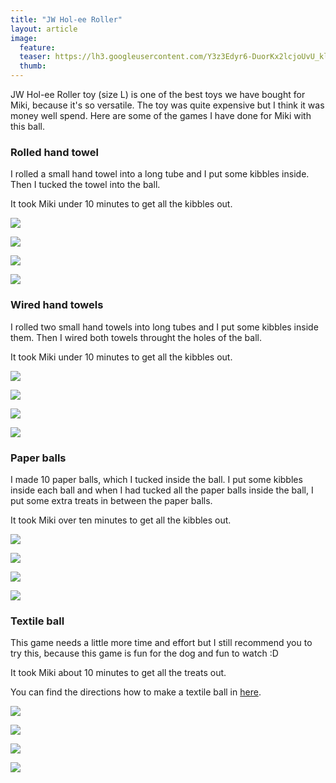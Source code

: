 ```yaml
---
title: "JW Hol-ee Roller"
layout: article
image:
  feature:
  teaser: https://lh3.googleusercontent.com/Y3z3Edyr6-DuorKx2lcjoUvU_klK5TIuSkA4iUfoWvYDYGeXGhVkHkIy8EPU87Vl1FV04HS5PR2-odfSXwGKqUjsxR_Y8CVwmm9_XY6PCL1naduwZbimBnTDh1v8Nu1tYZ1XWmMJIXGXx6maB6GJdeLcBDHRb7AGes9MA36qRlJhRMMOJMs8SjJ123INMLoN80St0XcqbjOAhzeKRJw3KcInAVpgVbyZQEt4b5SFYA_SqKFeo07VMoeonJkjGdi-_IDgGZjqOPgNzwU2ETD-W0msmkTFvq2OGhyY7cV6NmQphb9ca2rRx4cZnJBaXgtA6kWUtYbUVfyE5nVOMUL2NZy1BXfIUUh6N5m3mpiMO17MzNp3V0vPXVMYqH8LFwixKGEnhuUGFBhYpj7qZG92X50KEGf4xvjdUf8p678oDAG1A2CiVHm06oZjo4YXOxArnH08dDbpLg25TJkcLmI-UXUxrt4gfb6sBpZVT-QFVFMvosWfzY-FtsRDn0g2JHSSnkX-PB5pUnqAnXhzkoMJ5fwaOihShwyD9ORCsr5836k=w245
  thumb:
---
```


JW Hol-ee Roller toy (size L) is one of the best toys we have bought for Miki, because it's so versatile. The toy was quite expensive but I think it was money well spend. Here are some of the games I have done for Miki with this ball.

### Rolled hand towel

I rolled a small hand towel into a long tube and I put some kibbles inside. Then I tucked the towel into the ball.

It took Miki under 10 minutes to get all the kibbles out.

[![](https://lh3.googleusercontent.com/XEdd12YAN_4O1WgBosPlZ7bxd2Dq_-K_7AG0PNKpjPgxitlAW2B8RdGn8GfDFNDNKjyJYJ3l2MUObVGFcGS2EXsHe67XYA660xF_MDC5eqRBZBnzXBq7etPcbjGnjZ-CgD5ET9E9zuZaOhi5MbJFd5nX80ahE_Ce4xy1MttKBTxM8vUIItuL9KBqDGNKMzGyUoweMfhL_60dSQ0N5YwYcX5p7MzlgC_G5d9-Br_VyyxaJ_k2zvr2gwQP0LbY2TNPI_yF3e3qL-KlaryHGUbbtSeRpOcqen971NWiIvHOG4e7EOjHn5rBWjPb8pcE5xtGXNdPgf6kCsnXkeRe0voT1Mkqz8tPtkB7q7ZB6L0eeoH3PO2D_NUC_JX6rS5zbJR0NEjGDHUAWGBknQwrN6-ZcE69pkiYKkUyZSQJ3bYHKfU86FUSAEVOuyO3HP1fTVNMaDd8u4A7Ww3iw9HtyOlR-GDtUdH6CnaWL2XqNsQoDAKIZOQRpKZYPiabxI5pL2Qs2mfehl1mc0tFGHJDgiTZgsqcBKcAp1VNx94eXqrLh0Y=w800)](https://lh3.googleusercontent.com/XEdd12YAN_4O1WgBosPlZ7bxd2Dq_-K_7AG0PNKpjPgxitlAW2B8RdGn8GfDFNDNKjyJYJ3l2MUObVGFcGS2EXsHe67XYA660xF_MDC5eqRBZBnzXBq7etPcbjGnjZ-CgD5ET9E9zuZaOhi5MbJFd5nX80ahE_Ce4xy1MttKBTxM8vUIItuL9KBqDGNKMzGyUoweMfhL_60dSQ0N5YwYcX5p7MzlgC_G5d9-Br_VyyxaJ_k2zvr2gwQP0LbY2TNPI_yF3e3qL-KlaryHGUbbtSeRpOcqen971NWiIvHOG4e7EOjHn5rBWjPb8pcE5xtGXNdPgf6kCsnXkeRe0voT1Mkqz8tPtkB7q7ZB6L0eeoH3PO2D_NUC_JX6rS5zbJR0NEjGDHUAWGBknQwrN6-ZcE69pkiYKkUyZSQJ3bYHKfU86FUSAEVOuyO3HP1fTVNMaDd8u4A7Ww3iw9HtyOlR-GDtUdH6CnaWL2XqNsQoDAKIZOQRpKZYPiabxI5pL2Qs2mfehl1mc0tFGHJDgiTZgsqcBKcAp1VNx94eXqrLh0Y=s0)

[![](https://lh3.googleusercontent.com/G65cEuKsjcqCY6s9WWAKKWn5Mm1kZaQqAb2yM_3hssjNLcBT6THQIjBxsSiHQvAjeGZf_Qj0eWgv01jWvj_m86DHXeS_L-rfYP5v9PMWAFBcSS4PCMO1zshHsblIWBg5fC_rFXRDBH9S9q6fl2lsiMTDMDLaRZPl9Qu3qQb6iMnl8GO7PjYZlWQyyZBhMcgIoSBg-Kwgrt9P-XaQMkoRyobKT1rtEoZxMMnyTI6Zez9obTavvm_7znaiDbRqyr-ioPgXtxkniI2EGQygyPBBKoFrkoY2CXyPh68M675OtkhWNVzzmbL2WKNaqcYxzCSiSovB_fnZ8ElEBJ6Pif6EVi6mhdKVGFAo6JYBsivF4_8rIdyHtWyjAJSCbwMXvyPpPoyWmD6uxCIVBlk6agsP74NDQmZAFNtQ9Qb4dB2ihDb3ndx_R0oNt-F3D0vbw5lR5OZ1bv65PBslIJ6o5ppERlIa_YrHwazRS3DsdeCeIkV24NPeZp66QLnWuQd5Es9rCQ6hicM9rYl7zCbIm93-bbdwGsyDhSAJL799kX7l3No=w800)](https://lh3.googleusercontent.com/G65cEuKsjcqCY6s9WWAKKWn5Mm1kZaQqAb2yM_3hssjNLcBT6THQIjBxsSiHQvAjeGZf_Qj0eWgv01jWvj_m86DHXeS_L-rfYP5v9PMWAFBcSS4PCMO1zshHsblIWBg5fC_rFXRDBH9S9q6fl2lsiMTDMDLaRZPl9Qu3qQb6iMnl8GO7PjYZlWQyyZBhMcgIoSBg-Kwgrt9P-XaQMkoRyobKT1rtEoZxMMnyTI6Zez9obTavvm_7znaiDbRqyr-ioPgXtxkniI2EGQygyPBBKoFrkoY2CXyPh68M675OtkhWNVzzmbL2WKNaqcYxzCSiSovB_fnZ8ElEBJ6Pif6EVi6mhdKVGFAo6JYBsivF4_8rIdyHtWyjAJSCbwMXvyPpPoyWmD6uxCIVBlk6agsP74NDQmZAFNtQ9Qb4dB2ihDb3ndx_R0oNt-F3D0vbw5lR5OZ1bv65PBslIJ6o5ppERlIa_YrHwazRS3DsdeCeIkV24NPeZp66QLnWuQd5Es9rCQ6hicM9rYl7zCbIm93-bbdwGsyDhSAJL799kX7l3No=s0)

[![](https://lh3.googleusercontent.com/m5N_sZ4HMkTGb7kBpRuyDgWUOBXhCxA_vi5WY8dwxBdRrrQ-6qHloeCfzer2UtxOyLh2T6MplTZHCFh2ht_CIiRLKRNIbzA3HtFn23c0hNwahhW0CjVmjnxoElA6RMddLQ9EFmhPM7_vrHEyEt4jm5WM1MsR5T0wqE6bMTIOCrOFj_zL3ad_QNZ4EXvtmCh5MauVLWPNQpiIsIe_u2chB6TBpWlTpOcakDQzTYGdXFu681YPl_HLgg9bbWPpXxINbNVlAYdzJEr2zUQNSVn0aYCLoUMNRY9uTqFklZxBV4za1OD-jGL_7yr6-apzqdD637iWMtI8S_hfJ8fcbRobfF46QLYOI_NBT5DlXh3iSqISEcH_kCNuJBZoU5QPERd13Cq8P00z4y1nf7bkOHbCaCP5xd9YFIOqOZCLDestPB1BI4mH6eYVCW1FH3e4bHA4D6TjxH3cQr1msWimGEsEqtp4RieVzocPC5ssKl_cafgmhtSIvOMj8we_xhkboGPsl4bCo-rFmITME4gjsXS6ajzQdA6Mw1N3PvgMDNtVeDI=w800)](https://lh3.googleusercontent.com/m5N_sZ4HMkTGb7kBpRuyDgWUOBXhCxA_vi5WY8dwxBdRrrQ-6qHloeCfzer2UtxOyLh2T6MplTZHCFh2ht_CIiRLKRNIbzA3HtFn23c0hNwahhW0CjVmjnxoElA6RMddLQ9EFmhPM7_vrHEyEt4jm5WM1MsR5T0wqE6bMTIOCrOFj_zL3ad_QNZ4EXvtmCh5MauVLWPNQpiIsIe_u2chB6TBpWlTpOcakDQzTYGdXFu681YPl_HLgg9bbWPpXxINbNVlAYdzJEr2zUQNSVn0aYCLoUMNRY9uTqFklZxBV4za1OD-jGL_7yr6-apzqdD637iWMtI8S_hfJ8fcbRobfF46QLYOI_NBT5DlXh3iSqISEcH_kCNuJBZoU5QPERd13Cq8P00z4y1nf7bkOHbCaCP5xd9YFIOqOZCLDestPB1BI4mH6eYVCW1FH3e4bHA4D6TjxH3cQr1msWimGEsEqtp4RieVzocPC5ssKl_cafgmhtSIvOMj8we_xhkboGPsl4bCo-rFmITME4gjsXS6ajzQdA6Mw1N3PvgMDNtVeDI=s0)

[![](https://lh3.googleusercontent.com/PwWZMzwfCt-rb24GyNnlI3oBCAd684OOXOu8Xq1knlqMd4o5le9UCxiXgTjXNOYuufUQl1cv5MM7MFtSduTuHG074fTjEeLdsN-r-gsmoiet3TOdFo7gG0KSS2mW0xAVw1r83_wRn0zl9x29UssJTCYjkzsPDTB_tevBTYFqK1TFLLG-m5bSkhVCMM2LeH6XJDLtu7T_lv6TPO0pmdtlgaDgmAdG1hMBO08lMyTURcq1RLSIklcGDz7q2b09pRGQ_j4A-a2obqfDIAy9ousLnzSWQzZFRCTTFM9KiF9VCVYfTjbISojj427szkcIpA6oCTOzXOR0bnXDbtMk8YD-PfKVSvxRx8Zr4HN7YVPAJa1YNWBBYaZOfBu4vsyfe4GzQdpZCVASBhoKDu20VgBGrQGBYEm5YX7pBr-fV61ZtcziNfwzEc-oYSa3KVIGljot1WisHLeiCNU5DUCxruGOl81AuEcPomBaa2gMeWFyQg3oZ_jZyS75uMZ_YyWKVPrN0de09lC2U92kwfPu2LbEZWdcw4uUC22DMHToGmNjepU=w800)](https://lh3.googleusercontent.com/PwWZMzwfCt-rb24GyNnlI3oBCAd684OOXOu8Xq1knlqMd4o5le9UCxiXgTjXNOYuufUQl1cv5MM7MFtSduTuHG074fTjEeLdsN-r-gsmoiet3TOdFo7gG0KSS2mW0xAVw1r83_wRn0zl9x29UssJTCYjkzsPDTB_tevBTYFqK1TFLLG-m5bSkhVCMM2LeH6XJDLtu7T_lv6TPO0pmdtlgaDgmAdG1hMBO08lMyTURcq1RLSIklcGDz7q2b09pRGQ_j4A-a2obqfDIAy9ousLnzSWQzZFRCTTFM9KiF9VCVYfTjbISojj427szkcIpA6oCTOzXOR0bnXDbtMk8YD-PfKVSvxRx8Zr4HN7YVPAJa1YNWBBYaZOfBu4vsyfe4GzQdpZCVASBhoKDu20VgBGrQGBYEm5YX7pBr-fV61ZtcziNfwzEc-oYSa3KVIGljot1WisHLeiCNU5DUCxruGOl81AuEcPomBaa2gMeWFyQg3oZ_jZyS75uMZ_YyWKVPrN0de09lC2U92kwfPu2LbEZWdcw4uUC22DMHToGmNjepU=s0)

### Wired hand towels

I rolled two small hand towels into long tubes and I put some kibbles inside them. Then I wired both towels throught the holes of the ball.

It took Miki under 10 minutes to get all the kibbles out.

[![](https://lh3.googleusercontent.com/uObqffl1QahsjsCO9xk1wZmMKZt8rJJFDf9B5ZLwRMoTP9bTP8zF_bNXrybI0we9iT_67Y_90N3aJm9dmfuIT1NYMWrRhUnxWIb3QB_Qa7DbTIS3VVCk-pYbMOMBKBaukMNaYZ66c5E1S6KhCKzzzMFq0Eh2fOktdllESzb6cuxlQhYRIVlJGR1CudtYU6O9x3-PS8GBvNG8hOjWgMAmJffUACjupEsW5C4y4vVnNhPJn5807zzZV8nzK5gP0hJ75gb9aGYPmMl5QCsLuuwQAFh22E-kM0xKz0NXlLRyDzvW6d4YKZexpjyxxYVxH1wd6IobfFol6cnCt1aEyvHwabX4A1zy2j9fqw4VHBxPELSiUvgBVpAkyfdfKc7Ktf6Mc8QdfMjdW2WVbi7gyDnKEs4V1nvs9bVnqap40GeuS_g7CTK4HryIf4naV-B2ikLwDzYasf1Apt9eca2Gfj-5r9FfbqKoRxZBmge7Gu1j4C5u8J2zfL3DTPJzLh9t05kmERTBXXn5eFnA0q_jMjS2HqqN-b1jW6WcoubSjfMZp9o=w800)](https://lh3.googleusercontent.com/uObqffl1QahsjsCO9xk1wZmMKZt8rJJFDf9B5ZLwRMoTP9bTP8zF_bNXrybI0we9iT_67Y_90N3aJm9dmfuIT1NYMWrRhUnxWIb3QB_Qa7DbTIS3VVCk-pYbMOMBKBaukMNaYZ66c5E1S6KhCKzzzMFq0Eh2fOktdllESzb6cuxlQhYRIVlJGR1CudtYU6O9x3-PS8GBvNG8hOjWgMAmJffUACjupEsW5C4y4vVnNhPJn5807zzZV8nzK5gP0hJ75gb9aGYPmMl5QCsLuuwQAFh22E-kM0xKz0NXlLRyDzvW6d4YKZexpjyxxYVxH1wd6IobfFol6cnCt1aEyvHwabX4A1zy2j9fqw4VHBxPELSiUvgBVpAkyfdfKc7Ktf6Mc8QdfMjdW2WVbi7gyDnKEs4V1nvs9bVnqap40GeuS_g7CTK4HryIf4naV-B2ikLwDzYasf1Apt9eca2Gfj-5r9FfbqKoRxZBmge7Gu1j4C5u8J2zfL3DTPJzLh9t05kmERTBXXn5eFnA0q_jMjS2HqqN-b1jW6WcoubSjfMZp9o=s0)

[![](https://lh3.googleusercontent.com/KrVBVgsw_XCL7p37Lm1ncu45gRJwfCDGizyK_KkHY9fEDGbIx8D_Sw9dqTfwuy6708KXtyBno8UYjrVJXj70fiCb8LxK8l-D2FqMudccxzQmryDzG8KgR3DZRppjjhuNmN-syZN4ckI9tkV0haS141q8DDBcdBptZck2UhW8HinTn8vbLo5w9i8BkPuYnV9p65kDBv1BL1AI60_GdT6hft06nJN5ttJDbLyVMJO61mVYqz455TjiXOpULse_d2CUNbAxzre--tegIj7TYE3a9ZdkNa9QKETMN-6w8bTX7r-vTwP3D4MqT13t02Qa2QHauOTHHPmyWYnqPEDC-ZGzJQsyMwFhK78L8RwB6exUgXotFKTpXz_G_uDYe5n0D3xBZheHQis10RVaExbIxemuJdOctVxkxCPzXjTlYVroCzAkCIjMBcB79mpdGdjHX4s277G6ijcRYtUOffE7Zr2dE860dIWHnhx0z4DlHmvuWaxUmp4MePFkga0TfjEtSMcAB9S7XQIqm2j4mnUDHEMB_gqfhtkg5qZnpQo-8YXMa30=w800)](https://lh3.googleusercontent.com/KrVBVgsw_XCL7p37Lm1ncu45gRJwfCDGizyK_KkHY9fEDGbIx8D_Sw9dqTfwuy6708KXtyBno8UYjrVJXj70fiCb8LxK8l-D2FqMudccxzQmryDzG8KgR3DZRppjjhuNmN-syZN4ckI9tkV0haS141q8DDBcdBptZck2UhW8HinTn8vbLo5w9i8BkPuYnV9p65kDBv1BL1AI60_GdT6hft06nJN5ttJDbLyVMJO61mVYqz455TjiXOpULse_d2CUNbAxzre--tegIj7TYE3a9ZdkNa9QKETMN-6w8bTX7r-vTwP3D4MqT13t02Qa2QHauOTHHPmyWYnqPEDC-ZGzJQsyMwFhK78L8RwB6exUgXotFKTpXz_G_uDYe5n0D3xBZheHQis10RVaExbIxemuJdOctVxkxCPzXjTlYVroCzAkCIjMBcB79mpdGdjHX4s277G6ijcRYtUOffE7Zr2dE860dIWHnhx0z4DlHmvuWaxUmp4MePFkga0TfjEtSMcAB9S7XQIqm2j4mnUDHEMB_gqfhtkg5qZnpQo-8YXMa30=s0)

[![](https://lh3.googleusercontent.com/4BYrZ7lq6Deefht0gO2ZLmE1pGMuvuikF4Ye-Dr9N1AkMs2NQNRPfXCB6OReA4uRyZgRbBAazscLgipOkohLSbXnSmw4QwpqtxjMZ8-_j3rc4jjSsdUXciVvV9mANvnfMoLMmeNlh0CM_kJZlaOA2Xz-Nd-uOIc1yyUlAXhtzQYnQAOHX_R_zCLn_WCEsQn9dsBbi-YKJAqmxIAb1WCpGlsRI4sdW7Ss5faz3BMzVBTqNGJP7a3wLn8L72yxsBn-s2OY5hNyeTc_6t_gMnqZ6klWsARplIvpXZ84EkktbbrdlvWI6SqiarR_XyY8sedID4r3t63JJSe25inHFm3EoK7evqevqctxMr1JlD8e7KpQyPQPDX3OGadhTtypwz-F1qK7SWTpaok0x9dyI5t_H1tAsQVhleRBaA6liU-N9a5zoAQ3GdagXLeX92BPiCGFIxLgqk4o86YCO-b5j737ufMEMroCp6f3FtANyINi5tNOVyhUL4JXjZwxj150OkF2zpR7Hf1REmXwXkVSdLYPMajkHQUMPi2YV1QmI5thGn8=w800)](https://lh3.googleusercontent.com/4BYrZ7lq6Deefht0gO2ZLmE1pGMuvuikF4Ye-Dr9N1AkMs2NQNRPfXCB6OReA4uRyZgRbBAazscLgipOkohLSbXnSmw4QwpqtxjMZ8-_j3rc4jjSsdUXciVvV9mANvnfMoLMmeNlh0CM_kJZlaOA2Xz-Nd-uOIc1yyUlAXhtzQYnQAOHX_R_zCLn_WCEsQn9dsBbi-YKJAqmxIAb1WCpGlsRI4sdW7Ss5faz3BMzVBTqNGJP7a3wLn8L72yxsBn-s2OY5hNyeTc_6t_gMnqZ6klWsARplIvpXZ84EkktbbrdlvWI6SqiarR_XyY8sedID4r3t63JJSe25inHFm3EoK7evqevqctxMr1JlD8e7KpQyPQPDX3OGadhTtypwz-F1qK7SWTpaok0x9dyI5t_H1tAsQVhleRBaA6liU-N9a5zoAQ3GdagXLeX92BPiCGFIxLgqk4o86YCO-b5j737ufMEMroCp6f3FtANyINi5tNOVyhUL4JXjZwxj150OkF2zpR7Hf1REmXwXkVSdLYPMajkHQUMPi2YV1QmI5thGn8=s0)

[![](https://lh3.googleusercontent.com/NMYY9FxHrhI2xhJBTVb4HFkxLdHyiZGASuUvsNeso8QuSoPo-CX467oB-fYCc6F4cKGMPYRy8_D95qtpJCPAraDWwclwxs7PHYhXIDIbEWIs3_RXL12catBqxlD5pFGObYyl6yq9tEnp-xLECSAIknGmP7tfPAKVmHT2OVMu34nOKY-M5sutmcV3VjzVn29tCpm7_MtQ0jXH64sIE-oCOptbTyadlNZn83RT796fpCCEjQJDlfJC6bajztMl3ThsASH1O0AcljTkXO5FiELUtm_CfWIx9pKnhaaMKeH3SUCiPWiwz3bbgl_LdSPltJwyQWAMeTXlubd6QrNgWjeXXEzo26S5qRuiJG6Q4WRrlFAfUpggtnQEZX1DGpL6pBlZ5mId2g6LAT8sL9ofV7hp90ax7Dy2zpHFr06qeWopQkWCoy__cM3ZbDSkne67gJSDrcWjn0pA_9cOtdaVbl27XvNutX4LqN4Ivt4GqaMo0JFdY0-HGNV-dVKq7llAWa5HYTdKCXPNeS38xxB6KZDIs26pjcOZ-ltbo3ceLijhTPA=w800)](https://lh3.googleusercontent.com/NMYY9FxHrhI2xhJBTVb4HFkxLdHyiZGASuUvsNeso8QuSoPo-CX467oB-fYCc6F4cKGMPYRy8_D95qtpJCPAraDWwclwxs7PHYhXIDIbEWIs3_RXL12catBqxlD5pFGObYyl6yq9tEnp-xLECSAIknGmP7tfPAKVmHT2OVMu34nOKY-M5sutmcV3VjzVn29tCpm7_MtQ0jXH64sIE-oCOptbTyadlNZn83RT796fpCCEjQJDlfJC6bajztMl3ThsASH1O0AcljTkXO5FiELUtm_CfWIx9pKnhaaMKeH3SUCiPWiwz3bbgl_LdSPltJwyQWAMeTXlubd6QrNgWjeXXEzo26S5qRuiJG6Q4WRrlFAfUpggtnQEZX1DGpL6pBlZ5mId2g6LAT8sL9ofV7hp90ax7Dy2zpHFr06qeWopQkWCoy__cM3ZbDSkne67gJSDrcWjn0pA_9cOtdaVbl27XvNutX4LqN4Ivt4GqaMo0JFdY0-HGNV-dVKq7llAWa5HYTdKCXPNeS38xxB6KZDIs26pjcOZ-ltbo3ceLijhTPA=s0)

### Paper balls

I made 10 paper balls, which I tucked inside the ball. I put some kibbles inside each ball and when I had tucked all the paper balls inside the ball, I put some extra treats in between the paper balls.

It took Miki over ten minutes to get all the kibbles out.

[![](https://lh3.googleusercontent.com/LUp3ybPrcLUlTtzf8Z_oqNiB8xgozwkfUyds6MZ2ElTm_-E0CD8ECXTvfTvxaEqez5eBoig3zdescElUnG8p1jx0Nf7aoEoZRlzoC2Kc2OLPyW7IhK8TJ76qheHUMZ_Kc9Z7S0jD6sW582PWxlsVphC2rAqFQDWunsUHDeSnmmCC-oLc6jDgdkJ4ShGWL21GQwucyWfSo9aiUI_lgtR3ZUB_icp1CTB--HE7xN0UP9Q4cB-pu1lywsdRBGeW-5lI5GyUe22XXxfDBSr3P6UeIsFacMPBI7dkeQ7dTlHlpeSWZK02WTe5QvmdUCMI2I7bzJLJciz7Jw4j5Umu9WNGdoFNTJFb6ScoXsvUkfAGVKlYhGcqjWEdK7bR_VSAqONXZbUQ9Dbz3sdd5KVBQuXye4thm-OtDstJ7ENT3NAdlxJCogN7rVQfGieu9e3zDEGDT9_ffbEPVMXsitBk4Tv1MZD-UDWmbnUXprfpY4MQ8U6QWjt4yf4vpjXmy1wfEVo5-BH4-_M0O1iJ5JcCVh7cNwM25VT9-o-eNIJBibDG6Uw=w800)](https://lh3.googleusercontent.com/LUp3ybPrcLUlTtzf8Z_oqNiB8xgozwkfUyds6MZ2ElTm_-E0CD8ECXTvfTvxaEqez5eBoig3zdescElUnG8p1jx0Nf7aoEoZRlzoC2Kc2OLPyW7IhK8TJ76qheHUMZ_Kc9Z7S0jD6sW582PWxlsVphC2rAqFQDWunsUHDeSnmmCC-oLc6jDgdkJ4ShGWL21GQwucyWfSo9aiUI_lgtR3ZUB_icp1CTB--HE7xN0UP9Q4cB-pu1lywsdRBGeW-5lI5GyUe22XXxfDBSr3P6UeIsFacMPBI7dkeQ7dTlHlpeSWZK02WTe5QvmdUCMI2I7bzJLJciz7Jw4j5Umu9WNGdoFNTJFb6ScoXsvUkfAGVKlYhGcqjWEdK7bR_VSAqONXZbUQ9Dbz3sdd5KVBQuXye4thm-OtDstJ7ENT3NAdlxJCogN7rVQfGieu9e3zDEGDT9_ffbEPVMXsitBk4Tv1MZD-UDWmbnUXprfpY4MQ8U6QWjt4yf4vpjXmy1wfEVo5-BH4-_M0O1iJ5JcCVh7cNwM25VT9-o-eNIJBibDG6Uw=s0)

[![](https://lh3.googleusercontent.com/rd3dFvTXdBMenHg9E2Utiv86PwLXdqvua1_RqeRNPQ5C0FWMwNgM57AGio_om6hEEUi4RmkEfBuz9aM_l5ofunYAijxmje7cWw-9kAOdszUZmOT5TJwQYGAC3hICyCUmUO_1PdIC7ngZheRuXEIpHAUXgov1JbHbvI73vEiO_16EnKzbiRHjx-gNC-p0ma2-WPckbzS-G6lfOEh8TshuOm092EHATlqTJP-wUoMVISzt5HYeAgdtIl3E1DRx7R_t-2mTjMQHVZ2V8OFfwf-ND7-1AvXPQb7cHqfEH_nyAfyihFQfFpAxyM2eFh2pFqTkDzyEfczDKxm9nFYxIzNGPVIKd5oT1aet74w_mFb_N0i5YLrnyxTCCFlJeEaxVc5P2FDjeoKCBXEgZxsJdBYXC8bKcU1T4b8SNwt-OOXzfrCprz7NUk_f-ihq4QQ3jl4ZxSlLb6c5809PiNToTLABnlGBveb14jK7PuPday1_wSaCuvAP6B_bKiqE_9KF7d2afIwGqxTzuQtQbYYOJ-e7ApWJQK0PgKnTRijyPyP79OM=w800)](https://lh3.googleusercontent.com/rd3dFvTXdBMenHg9E2Utiv86PwLXdqvua1_RqeRNPQ5C0FWMwNgM57AGio_om6hEEUi4RmkEfBuz9aM_l5ofunYAijxmje7cWw-9kAOdszUZmOT5TJwQYGAC3hICyCUmUO_1PdIC7ngZheRuXEIpHAUXgov1JbHbvI73vEiO_16EnKzbiRHjx-gNC-p0ma2-WPckbzS-G6lfOEh8TshuOm092EHATlqTJP-wUoMVISzt5HYeAgdtIl3E1DRx7R_t-2mTjMQHVZ2V8OFfwf-ND7-1AvXPQb7cHqfEH_nyAfyihFQfFpAxyM2eFh2pFqTkDzyEfczDKxm9nFYxIzNGPVIKd5oT1aet74w_mFb_N0i5YLrnyxTCCFlJeEaxVc5P2FDjeoKCBXEgZxsJdBYXC8bKcU1T4b8SNwt-OOXzfrCprz7NUk_f-ihq4QQ3jl4ZxSlLb6c5809PiNToTLABnlGBveb14jK7PuPday1_wSaCuvAP6B_bKiqE_9KF7d2afIwGqxTzuQtQbYYOJ-e7ApWJQK0PgKnTRijyPyP79OM=s0)

[![](https://lh3.googleusercontent.com/oXeQLxI9yOwrSkqFAZTs0OuHZLkji8VZIdYPRVK-T1v-2bsTmujQEvuSj30ab-OeetKWuM1dYYyoFgq7BqY6JtcI23LppqULWrmU1Pwsp93NkZccvxtWWMiOu7A1MryVqZtVWCWONwgWkfSFTs_0i3CS_Thw9xMK8A5ZaHDnowHH1Bv062IlBpX8LCDgC5PPfCXrwJJuXDTjSu2UItCas6eKoyucTi4ZmQtwre8BGljVHGnIHbbC8geKcGc66W2dS9XL2TD1E2lk8SQyuAzb8JoPJqRoT63x0T65DZbjfIuGErsphtXuXsLj9wZCnNKzhiSFQrneT6d_J6xHkSb4tiFZDfV6pH6Nc0BUpuI1XZlg1MS5VOwYWRucQ1C6J_9evpjgbh9HH7kN-q4rk6qMHlvq5A0UMPEVXyKdL-aeNX5tigmRw_pt9tUnt8u9OIHvK1ZvwOSla99uwCV3zKaag-VtT5_KmwM7-uGKBpJ_woLfPrftk1LU2zysMiSD_OjNdcmIm1HKhsqx_sjuX0R8oqT75a52LP-MwtLAjCrO51w=w800)](https://lh3.googleusercontent.com/oXeQLxI9yOwrSkqFAZTs0OuHZLkji8VZIdYPRVK-T1v-2bsTmujQEvuSj30ab-OeetKWuM1dYYyoFgq7BqY6JtcI23LppqULWrmU1Pwsp93NkZccvxtWWMiOu7A1MryVqZtVWCWONwgWkfSFTs_0i3CS_Thw9xMK8A5ZaHDnowHH1Bv062IlBpX8LCDgC5PPfCXrwJJuXDTjSu2UItCas6eKoyucTi4ZmQtwre8BGljVHGnIHbbC8geKcGc66W2dS9XL2TD1E2lk8SQyuAzb8JoPJqRoT63x0T65DZbjfIuGErsphtXuXsLj9wZCnNKzhiSFQrneT6d_J6xHkSb4tiFZDfV6pH6Nc0BUpuI1XZlg1MS5VOwYWRucQ1C6J_9evpjgbh9HH7kN-q4rk6qMHlvq5A0UMPEVXyKdL-aeNX5tigmRw_pt9tUnt8u9OIHvK1ZvwOSla99uwCV3zKaag-VtT5_KmwM7-uGKBpJ_woLfPrftk1LU2zysMiSD_OjNdcmIm1HKhsqx_sjuX0R8oqT75a52LP-MwtLAjCrO51w=s0)

[![](https://lh3.googleusercontent.com/K0fwR2cFZqHweBRFkgIzt-lKtmW4l075iZB7n_qb3odG0mhrjveZqFAWWjTsz91on37vLKqLrCsW6ZiB6pRWCyAxcf90Q0dcAi_NkipiLqMXqnSBRIcuhPrS_1dianH1ZZ5ATEztxc97QhQnyaYUt8WhvkROHUNEUMYWh-sb3VyabaMd84csCIc6inpwIESo9BN5HPCffimxGcGtuWVYmcBJEevGM7Eujq-orVNHaAMCfPj5IxdfuUTdYXJRkbuqF9M6y3ZQVF8OwHu-V3N22RuMehpO4AqftHMoDv1lfCqfxvOO73Q7uWyPqv8UzqQpvUCdFx8rW8CO2cMJ-o4z5U3nSRIeR0WkzXJkAPkobzSXMrou8HuSzOtK4FxM8PCGepNLrYftUtlDOYsKMDIXLdaEHU1IqBik1ZuDhynPkjE-cP2HMWM_1oSMOo2F4AzMUqkGyMgiebCNKPxlfv60vPtP5WlW0JGHMyRXVvXDjlrGIbn3XUa_33n1W7VXSoQzK0YwuwFamy4FO121bqcGKfZJzVFHoiTdVuTy9hDaVKE=w800)](https://lh3.googleusercontent.com/K0fwR2cFZqHweBRFkgIzt-lKtmW4l075iZB7n_qb3odG0mhrjveZqFAWWjTsz91on37vLKqLrCsW6ZiB6pRWCyAxcf90Q0dcAi_NkipiLqMXqnSBRIcuhPrS_1dianH1ZZ5ATEztxc97QhQnyaYUt8WhvkROHUNEUMYWh-sb3VyabaMd84csCIc6inpwIESo9BN5HPCffimxGcGtuWVYmcBJEevGM7Eujq-orVNHaAMCfPj5IxdfuUTdYXJRkbuqF9M6y3ZQVF8OwHu-V3N22RuMehpO4AqftHMoDv1lfCqfxvOO73Q7uWyPqv8UzqQpvUCdFx8rW8CO2cMJ-o4z5U3nSRIeR0WkzXJkAPkobzSXMrou8HuSzOtK4FxM8PCGepNLrYftUtlDOYsKMDIXLdaEHU1IqBik1ZuDhynPkjE-cP2HMWM_1oSMOo2F4AzMUqkGyMgiebCNKPxlfv60vPtP5WlW0JGHMyRXVvXDjlrGIbn3XUa_33n1W7VXSoQzK0YwuwFamy4FO121bqcGKfZJzVFHoiTdVuTy9hDaVKE=s0)

### Textile ball

This game needs a little more time and effort but I still recommend you to try this, because this game is fun for the dog and fun to watch :D

It took Miki about 10 minutes to get all the treats out.

You can find the directions how to make a textile ball in [here](http://minimuutti.com/en/activation/textile-ball/). 

[![](https://lh3.googleusercontent.com/Q15BMY5nniZHVk4xW6GHRLVa_WeRAYUeRT4qSb_aibCfNu1otnrNYdx1SEhmx1LA-MqsovWPJKtTOUy4BvHEzbls2OCxmYitNdOCo1VmkKXucF_zE0zvVCWfk7RolLOc-fA329IwZ4iD0-_qYg4DWiKkOdJxIstWLCfrzcrofqys91DL0SOCIrTvKpW5JDXpVL1RoiRkVO0JBG-ppUiCjHdmKNkwmmsBSobpE602jAQsbX8XjMbIPvkyB99tRfUhuqEnsDeNgGprI4bGJYHZSmAeHHoEC9Cmq77jZXHec5PC6s-8euyFB8OSmTqywWJc8QbY0P7tyuoy6JwNcYRxCvU2Ja9k2op9TUDNAmdF0gGxvOx4ktkSnHZ7OtQi306ebNoSWmwF3cLnyFfA2YRRCUYqjtlr2QaKkvLm7W8pCn6CCDBdwjyvuic11E-KF0x-3zOUFrS_h5hwcZbdUVjz5hSL57tWsdveStpiXiygdDl97P2xiq6ITNZYs3XG1rvkxBbbRZ7rFtDTk3VKlH4cISFq7a5-DRGfdQOwlmmh-7o=w800)](https://lh3.googleusercontent.com/Q15BMY5nniZHVk4xW6GHRLVa_WeRAYUeRT4qSb_aibCfNu1otnrNYdx1SEhmx1LA-MqsovWPJKtTOUy4BvHEzbls2OCxmYitNdOCo1VmkKXucF_zE0zvVCWfk7RolLOc-fA329IwZ4iD0-_qYg4DWiKkOdJxIstWLCfrzcrofqys91DL0SOCIrTvKpW5JDXpVL1RoiRkVO0JBG-ppUiCjHdmKNkwmmsBSobpE602jAQsbX8XjMbIPvkyB99tRfUhuqEnsDeNgGprI4bGJYHZSmAeHHoEC9Cmq77jZXHec5PC6s-8euyFB8OSmTqywWJc8QbY0P7tyuoy6JwNcYRxCvU2Ja9k2op9TUDNAmdF0gGxvOx4ktkSnHZ7OtQi306ebNoSWmwF3cLnyFfA2YRRCUYqjtlr2QaKkvLm7W8pCn6CCDBdwjyvuic11E-KF0x-3zOUFrS_h5hwcZbdUVjz5hSL57tWsdveStpiXiygdDl97P2xiq6ITNZYs3XG1rvkxBbbRZ7rFtDTk3VKlH4cISFq7a5-DRGfdQOwlmmh-7o=s0)

[![](https://lh3.googleusercontent.com/5ERgKxFGoNFbRGn5hIGONCCd2zxobFMEU7KHWSW75F5zYmVY-o0ClVyngap-cuZZNkRvttZAq_P28xEN-CMMXmx26AlNQLuBMJtypNqy9CfTZDo0QG-YixkGNIecuYh0TcH7QoX543VtG9ymE1BmlhIUgXu67gdQ-ahGFHVYwOtrX3s4axF9KfPEMxBbyp2Kwxb9PsNCkl--_Ln1nrF1AfN0qHv23KE1Q2VjyjktqjXYU4b4E0GBiT0Yds22ep5-wMU27PT4GaUJQxnvQ2qTMd8dxeU4_rs-jL4T6wkZC7LlCDuyPK8NeiX_G6iIcETnHygEJ1MxqB2dDa8fQVjB2mG-a4bOXbOvtQ5wze6IBYhJLu9zt-nqtSaqmHXqoZ56cihRq9Yc7fcxsz9WZ8QTVxSZV8Id6D0MwOAnwcn3xq-ZDZgocver19EidTPulvOKiETdZ0lvahT4KvNNzLJciDYYsbZDKgs7WZ4GzqhQmG5a_jaFYVbEh1TkyIiKfYI80c0n-Mbzu4cdEZfD8cNGEK5zGKiqwQlcYFf28jBPRNQ=w800)](https://lh3.googleusercontent.com/5ERgKxFGoNFbRGn5hIGONCCd2zxobFMEU7KHWSW75F5zYmVY-o0ClVyngap-cuZZNkRvttZAq_P28xEN-CMMXmx26AlNQLuBMJtypNqy9CfTZDo0QG-YixkGNIecuYh0TcH7QoX543VtG9ymE1BmlhIUgXu67gdQ-ahGFHVYwOtrX3s4axF9KfPEMxBbyp2Kwxb9PsNCkl--_Ln1nrF1AfN0qHv23KE1Q2VjyjktqjXYU4b4E0GBiT0Yds22ep5-wMU27PT4GaUJQxnvQ2qTMd8dxeU4_rs-jL4T6wkZC7LlCDuyPK8NeiX_G6iIcETnHygEJ1MxqB2dDa8fQVjB2mG-a4bOXbOvtQ5wze6IBYhJLu9zt-nqtSaqmHXqoZ56cihRq9Yc7fcxsz9WZ8QTVxSZV8Id6D0MwOAnwcn3xq-ZDZgocver19EidTPulvOKiETdZ0lvahT4KvNNzLJciDYYsbZDKgs7WZ4GzqhQmG5a_jaFYVbEh1TkyIiKfYI80c0n-Mbzu4cdEZfD8cNGEK5zGKiqwQlcYFf28jBPRNQ=s0)

[![](https://lh3.googleusercontent.com/14W34bGigZ0DH1GWrTSH0O1R9ZWrm5YE4ACYN6Xedyy2XhvldluzWvQQT-WJDgXUX2PXYk-oot4yr-sBJJeN98ZavxWixE65zeX2dFLuszkebr4kCAIIZ4vOSbYccb75mc-lGjsYb2k_WvpjsMTGB9KKkCM1_-CuFYOzF18NoPp7ns7ytZYuh8ayTAgp1dVi6NKrydOb676wwu0gkx_-DLrmMi-3KW3KYphwD-W1z0CaqJdZp5ZAj43n4qcn189ve05TbS9uicsQxKFEYRBS2IxhgWApL8mL7F9Pfo_QU0FGJeHksV5st790K6thh_M-bnqFz8VwK_seBJZRBxawcyb7Juf5EGvSVgaPhD49ILs6z5HZ6jJZvZrYKH9kChn06pJby08w4wjLi-dC1KOEN4FAH0GQhIBXQa1Qfg2t4I3HyD3SzkU9UVE5lwcIucFbkib12LxTCOLGp-DG7sDOYJkNREpz1uYelNop37Ff8_LI9vbYxiRzGtjEmxAnJ1rvPyuMp0-L14Os1omBX1L6lWLZUdCbQfE3flAsEEzp7Gk=w800)](https://lh3.googleusercontent.com/14W34bGigZ0DH1GWrTSH0O1R9ZWrm5YE4ACYN6Xedyy2XhvldluzWvQQT-WJDgXUX2PXYk-oot4yr-sBJJeN98ZavxWixE65zeX2dFLuszkebr4kCAIIZ4vOSbYccb75mc-lGjsYb2k_WvpjsMTGB9KKkCM1_-CuFYOzF18NoPp7ns7ytZYuh8ayTAgp1dVi6NKrydOb676wwu0gkx_-DLrmMi-3KW3KYphwD-W1z0CaqJdZp5ZAj43n4qcn189ve05TbS9uicsQxKFEYRBS2IxhgWApL8mL7F9Pfo_QU0FGJeHksV5st790K6thh_M-bnqFz8VwK_seBJZRBxawcyb7Juf5EGvSVgaPhD49ILs6z5HZ6jJZvZrYKH9kChn06pJby08w4wjLi-dC1KOEN4FAH0GQhIBXQa1Qfg2t4I3HyD3SzkU9UVE5lwcIucFbkib12LxTCOLGp-DG7sDOYJkNREpz1uYelNop37Ff8_LI9vbYxiRzGtjEmxAnJ1rvPyuMp0-L14Os1omBX1L6lWLZUdCbQfE3flAsEEzp7Gk=s0)

[![](https://lh3.googleusercontent.com/5-1lC-daB3e3T6ZGrd7afHVyt5BdWxmEbts5WMUmh2E6-I6eMT37NMVcfi2h3F1ZSygv7I5QLnCT2WC1vjRZPJ3RxO20fawofw77q2Lvcy9uBhvNVXdCn7h9QAmf6SRiVjk5R9ltKPADsk6q18jmzpJfiYSOajUpD4hV5cQXhDo8Pk0ExBSxk2QevNdF2D25I8ls50h17BRzlR9hp1NuKQNblMlZ9MhsN8nJkxB9kr6jjldgNQQb88ONlKpsJGCOj3Q2zYnaVH3Rfkq3GjiiQXIG3vshnzEtPyzs3Q-AMZmUpE33DmrTwa2mGlNYwAfnAh_QszcS2B9z6bWs9JV-dA74MOt3DJiE7AWp2Ks6PL2PZ7TmP3Q0muFghbj77dx9IQ2PlDBaKlOgsROLz5tq9pIy3OdTjBfvGTtnXyy9cz2SpaJGEmlb3hJIf-yFd1pLzHMcDX64nm9OtejmvwWofEWXYG8AzA1-6Rdq_OA_3c5wXTKxZPXPI9VVP069AXmM-FaDODlxYVzq86BZEQeP86YRyggFkqBQ5IPIIMDP0vA=w800)](https://lh3.googleusercontent.com/5-1lC-daB3e3T6ZGrd7afHVyt5BdWxmEbts5WMUmh2E6-I6eMT37NMVcfi2h3F1ZSygv7I5QLnCT2WC1vjRZPJ3RxO20fawofw77q2Lvcy9uBhvNVXdCn7h9QAmf6SRiVjk5R9ltKPADsk6q18jmzpJfiYSOajUpD4hV5cQXhDo8Pk0ExBSxk2QevNdF2D25I8ls50h17BRzlR9hp1NuKQNblMlZ9MhsN8nJkxB9kr6jjldgNQQb88ONlKpsJGCOj3Q2zYnaVH3Rfkq3GjiiQXIG3vshnzEtPyzs3Q-AMZmUpE33DmrTwa2mGlNYwAfnAh_QszcS2B9z6bWs9JV-dA74MOt3DJiE7AWp2Ks6PL2PZ7TmP3Q0muFghbj77dx9IQ2PlDBaKlOgsROLz5tq9pIy3OdTjBfvGTtnXyy9cz2SpaJGEmlb3hJIf-yFd1pLzHMcDX64nm9OtejmvwWofEWXYG8AzA1-6Rdq_OA_3c5wXTKxZPXPI9VVP069AXmM-FaDODlxYVzq86BZEQeP86YRyggFkqBQ5IPIIMDP0vA=s0)
